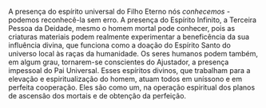 A presença do espírito universal do Filho Eterno nós *conhecemos* - podemos reconhecê-la sem erro. A presença do Espírito Infinito, a Terceira Pessoa da Deidade, mesmo o homem mortal pode conhecer, pois as criaturas materiais podem realmente experimentar a beneficência da sua influência divina, que funciona como a doação do Espírito Santo do universo local às raças da humanidade. Os seres humanos podem também, em algum grau, tornarem-se conscientes do Ajustador, a presença impessoal do Pai Universal. Esses espíritos divinos, que trabalham para a elevação e espiritualização do homem, atuam todos em uníssono e em perfeita cooperação. Eles são como um, na operação espiritual dos planos de ascensão dos mortais e de obtenção da perfeição.